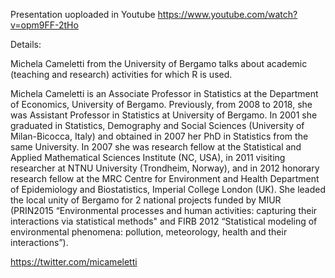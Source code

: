 
Presentation uoploaded in Youtube https://www.youtube.com/watch?v=opm9FF-2tHo

Details:

Michela Cameletti from the University of Bergamo talks about academic (teaching and research) activities for which R is used.

Michela Cameletti is an Associate Professor in Statistics at the Department of Economics, University of Bergamo. Previously, from 2008 to 2018, she was Assistant Professor in Statistics at University of Bergamo. In 2001 she graduated in Statistics, Demography and Social Sciences (University of Milan-Bicocca, Italy) and obtained in 2007 her PhD in Statistics from the same University. In 2007 she was research fellow at the Statistical and Applied Mathematical Sciences Institute (NC, USA), in 2011 visiting researcher at NTNU University (Trondheim, Norway), and in 2012 honorary research fellow at the MRC Centre for Environment and Health Department of Epidemiology and Biostatistics, Imperial College London (UK). She leaded the local unity of Bergamo for 2 national projects funded by MIUR (PRIN2015 “Environmental processes and human activities: capturing their interactions via statistical methods" and FIRB 2012 “Statistical modeling of environmental phenomena: pollution, meteorology, health and their interactions”).

https://twitter.com/micameletti

